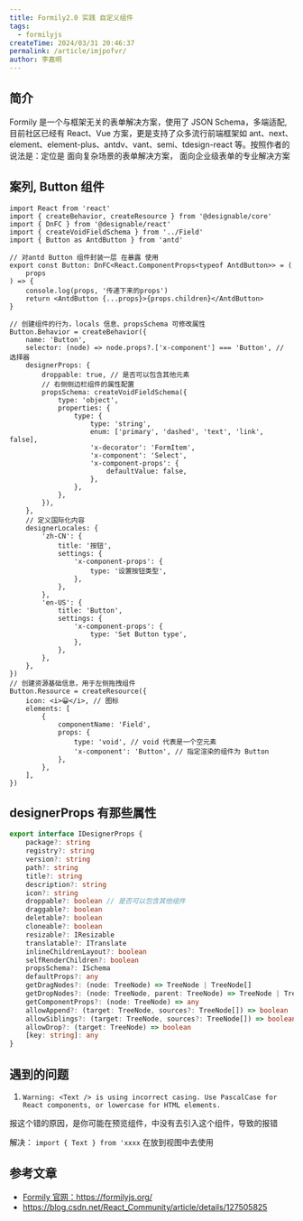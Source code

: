 ```yaml
---
title: Formily2.0 实践 自定义组件
tags:
  - formilyjs
createTime: 2024/03/31 20:46:37
permalink: /article/imjpofvr/
author: 李嘉明
---
```


## 简介

Formily 是一个与框架无关的表单解决方案，使用了 JSON Schema，多端适配,目前社区已经有 React、Vue 方案，更是支持了众多流行前端框架如 ant、next、element、element-plus、antdv、vant、semi、tdesign-react 等。按照作者的说法是：定位是 面向复杂场景的表单解决方案， 面向企业级表单的专业解决方案

## 案列, Button 组件

```tsx
import React from 'react'
import { createBehavior, createResource } from '@designable/core'
import { DnFC } from '@designable/react'
import { createVoidFieldSchema } from '../Field'
import { Button as AntdButton } from 'antd'

// 对antd Button 组件封装一层 在暴露 使用
export const Button: DnFC<React.ComponentProps<typeof AntdButton>> = (
    props
) => {
    console.log(props, '传递下来的props')
    return <AntdButton {...props}>{props.children}</AntdButton>
}

// 创建组件的行为，locals 信息、propsSchema 可修改属性
Button.Behavior = createBehavior({
    name: 'Button',
    selector: (node) => node.props?.['x-component'] === 'Button', // 选择器
    designerProps: {
        droppable: true, // 是否可以包含其他元素
        // 右侧侧边栏组件的属性配置
        propsSchema: createVoidFieldSchema({
            type: 'object',
            properties: {
                type: {
                    type: 'string',
                    enum: ['primary', 'dashed', 'text', 'link', false],
                    'x-decorator': 'FormItem',
                    'x-component': 'Select',
                    'x-component-props': {
                        defaultValue: false,
                    },
                },
            },
        }),
    },
    // 定义国际化内容
    designerLocales: {
        'zh-CN': {
            title: '按钮',
            settings: {
                'x-component-props': {
                    type: '设置按钮类型',
                },
            },
        },
        'en-US': {
            title: 'Button',
            settings: {
                'x-component-props': {
                    type: 'Set Button type',
                },
            },
        },
    },
})
// 创建资源基础信息，用于左侧拖拽组件
Button.Resource = createResource({
    icon: <i>😀</i>, // 图标
    elements: [
        {
            componentName: 'Field',
            props: {
                type: 'void', // void 代表是一个空元素
                'x-component': 'Button', // 指定渲染的组件为 Button
            },
        },
    ],
})
```

## designerProps 有那些属性

```ts
export interface IDesignerProps {
    package?: string
    registry?: string
    version?: string
    path?: string
    title?: string
    description?: string
    icon?: string
    droppable?: boolean // 是否可以包含其他组件
    draggable?: boolean
    deletable?: boolean
    cloneable?: boolean
    resizable?: IResizable
    translatable?: ITranslate
    inlineChildrenLayout?: boolean
    selfRenderChildren?: boolean
    propsSchema?: ISchema
    defaultProps?: any
    getDragNodes?: (node: TreeNode) => TreeNode | TreeNode[]
    getDropNodes?: (node: TreeNode, parent: TreeNode) => TreeNode | TreeNode[]
    getComponentProps?: (node: TreeNode) => any
    allowAppend?: (target: TreeNode, sources?: TreeNode[]) => boolean
    allowSiblings?: (target: TreeNode, sources?: TreeNode[]) => boolean
    allowDrop?: (target: TreeNode) => boolean
    [key: string]: any
}
```

## 遇到的问题

1. `Warning: <Text /> is using incorrect casing. Use PascalCase for React components, or lowercase for HTML elements.`

报这个错的原因，是你可能在预览组件，中没有去引入这个组件，导致的报错

解决： `import { Text } from 'xxxx` 在放到视图中去使用

## 参考文章

-   <a target="_blank" href="https://formilyjs.org/">Formily 官网：https://formilyjs.org/</a>
-   <a target="_blank" href="https://blog.csdn.net/React_Community/article/details/127505825">https://blog.csdn.net/React_Community/article/details/127505825</a>
